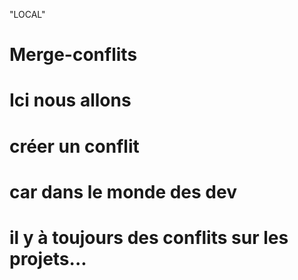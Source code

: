 "LOCAL"
# Merge-conflits
# Ici nous allons
# créer un conflit
# car dans le monde des dev
# il y à toujours des conflits sur les projets...
